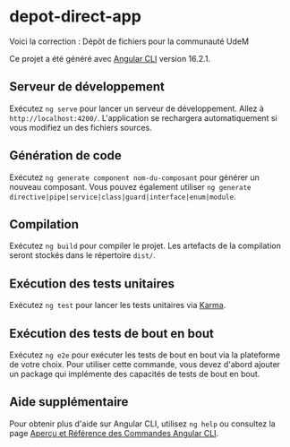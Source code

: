 # depot-direct-app
Voici la correction : Dépôt de fichiers pour la communauté UdeM

Ce projet a été généré avec [Angular CLI](https://github.com/angular/angular-cli) version 16.2.1.

## Serveur de développement

Exécutez `ng serve` pour lancer un serveur de développement. Allez à `http://localhost:4200/`. L'application se rechargera automatiquement si vous modifiez un des fichiers sources.

## Génération de code

Exécutez `ng generate component nom-du-composant` pour générer un nouveau composant. Vous pouvez également utiliser `ng generate directive|pipe|service|class|guard|interface|enum|module`.

## Compilation

Exécutez `ng build` pour compiler le projet. Les artefacts de la compilation seront stockés dans le répertoire `dist/`.

## Exécution des tests unitaires

Exécutez `ng test` pour lancer les tests unitaires via [Karma](https://karma-runner.github.io).

## Exécution des tests de bout en bout

Exécutez `ng e2e` pour exécuter les tests de bout en bout via la plateforme de votre choix. Pour utiliser cette commande, vous devez d'abord ajouter un package qui implémente des capacités de tests de bout en bout.

## Aide supplémentaire

Pour obtenir plus d'aide sur Angular CLI, utilisez `ng help` ou consultez la page [Aperçu et Référence des Commandes Angular CLI](https://angular.io/cli).
